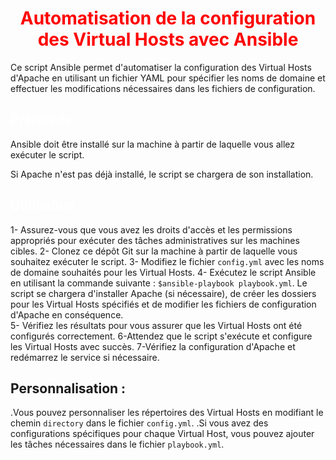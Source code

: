 <div style="text-align: center;">
                                <span style="color: red;">

# Automatisation de la configuration des Virtual Hosts avec Ansible

</span>
</div>
Ce script Ansible permet d'automatiser la configuration des Virtual Hosts d'Apache                                      en utilisant un fichier YAML pour spécifier les noms de domaine et effectuer les                                    modifications nécessaires dans les fichiers de configuration.
<div>
<span style="color: white;">

## Prérequis :

</span>
</div>

<p>Ansible doit être installé sur la machine à partir de laquelle vous allez exécuter le script.</p>
<p>Si Apache n'est pas déjà installé, le script se chargera de son installation.</p>

<span style="color: white;">

## Utilisation :

</span>

 1- Assurez-vous que vous avez les droits d'accès et les permissions appropriés pour exécuter des tâches administratives sur les machines cibles.
 2- Clonez ce dépôt Git sur la machine à partir de laquelle vous souhaitez exécuter le script.
 3- Modifiez le fichier `config.yml` avec les noms de domaine souhaités pour les Virtual Hosts. 
 4- Exécutez le script Ansible en utilisant la commande suivante : `$ansible-playbook playbook.yml`.                   Le script se chargera d'installer Apache (si nécessaire), de créer les dossiers pour les Virtual Hosts spécifiés et de modifier les fichiers de configuration d'Apache en conséquence.         
 5- Vérifiez les résultats pour vous assurer que les Virtual Hosts ont été configurés correctement.
 6-Attendez que le script s'exécute et configure les Virtual Hosts avec succès.
 7-Vérifiez la configuration d'Apache et redémarrez le service si nécessaire.
<span style="color: white;">

## Personnalisation :

</span>

.Vous pouvez personnaliser les répertoires des Virtual Hosts en modifiant le chemin `directory` dans le fichier `config.yml`.
.Si vous avez des configurations spécifiques pour chaque Virtual Host, vous pouvez ajouter les tâches nécessaires dans le fichier `playbook.yml`.


